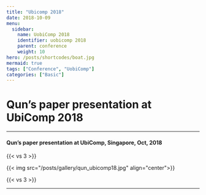 ```yaml
---
title: "Ubicomp 2018"
date: 2018-10-09
menu:
  sidebar:
    name: UobiComp 2018
    identifier: uobicomp 2018
    parent: conference
    weight: 10
hero: /posts/shortcodes/boat.jpg
mermaid: true
tags: ["Conference", "UobiComp"]
categories: ["Basic"]
---
```

# Qun’s paper presentation at UbiComp 2018

---

#### Qun’s paper presentation at UbiComp, Singapore, Oct, 2018

{{< vs 3 >}}

{{< img src="/posts/gallery/qun_ubicomp18.jpg" align="center">}}

{{< vs 3 >}}


---
